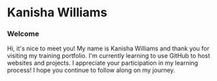 # Kanisha Williams 

### Welcome
Hi, it's nice to meet you! My name is Kanisha Williams and thank you for visiting my training portfolio. I'm currently learning to use GitHub to host websites and projects. I appreciate your participation in my learning process! I hope you continue to follow along on my journey.
